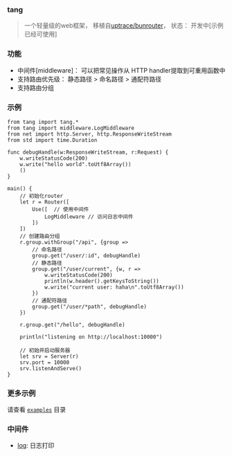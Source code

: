 ### tang
>一个轻量级的web框架， 移植自[uptrace/bunrouter](https://github.com/uptrace/bunrouter)， 状态： 开发中[示例已经可使用]

### 功能
- 中间件[middleware]： 可以把常见操作从 HTTP handler提取到可重用函数中
- 支持路由优先级： 静态路径 > 命名路径 > 通配符路径
- 支持路由分组


### 示例
```cj
from tang import tang.*
from tang import middleware.LogMiddleware
from net import http.Server, http.ResponseWriteStream
from std import time.Duration

func debugHandle(w:ResponseWriteStream, r:Request) {
    w.writeStatusCode(200)
    w.write("hello world".toUtf8Array())
    ()
}

main() {
    // 初始化router
    let r = Router([
        Use([  // 使用中间件
            LogMiddleware // 访问日志中间件
        ])
    ])
    // 创建路由分组
    r.group.withGroup("/api", {group =>
        // 命名路径 
        group.get("/user/:id", debugHandle)
        // 静态路径
        group.get("/user/current", {w, r => 
            w.writeStatusCode(200)
            println(w.header().getKeysToString())
            w.write("current user: haha\n".toUtf8Array())
        })
        // 通配符路径
        group.get("/user/*path", debugHandle)
    })
    
    r.group.get("/hello", debugHandle)
    
    println("listening on http://localhost:10000")

    // 初始并启动服务器
    let srv = Server(r)
    srv.port = 10000
    srv.listenAndServe()
}
```

### 更多示例
请查看 [`examples`](/examples/) 目录

### 中间件
- [log](/src/middleware): 日志打印